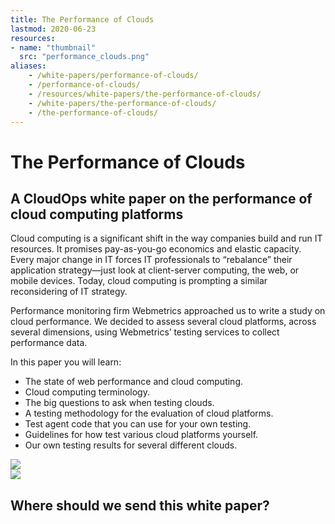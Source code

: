 ```yaml
---
title: The Performance of Clouds
lastmod: 2020-06-23
resources:
- name: "thumbnail"
  src: "performance_clouds.png"
aliases:
    - /white-papers/performance-of-clouds/
    - /performance-of-clouds/
    - /resources/white-papers/the-performance-of-clouds/
    - /white-papers/the-performance-of-clouds/
    - /the-performance-of-clouds/
---
```



<div class="landing-page">
    <!-- hero -->
    <div class="hero jumbotron reading-landing jumbotron-fluid">
        <div class="container-fluid">
            <div class="row">
                <div class="col-xl-6 offset-xl-2 col-lg-10 offset-lg-1 col-md-12">
                    <h1 class="display-4">The Performance of Clouds</h1>
                </div>
            </div>
        </div>
    </div>
    <div class="main-content">
        <div class="row">
            <div class="col-xl-4 offset-xl-2 without-bottom-line">
                <div class="workshop-prerequisites">
                    <h2>A CloudOps white paper on the performance of cloud computing platforms</h2>                             
                    <p>Cloud computing is a significant shift in the way companies build and run IT resources. It promises pay-as-you-go economics and elastic capacity. Every major change in IT forces IT professionals to “rebalance” their application strategy—just look at client-server computing, the web, or mobile devices. Today, cloud computing is prompting a similar reconsidering of IT strategy.</p>
                    <p>Performance monitoring firm Webmetrics approached us to write a study on cloud performance. We decided to assess several cloud platforms, across several dimensions, using Webmetrics’ testing services to collect performance data.</p>
                    <p>In this paper you will learn:</p>
                    <ul class="dashes">
                    <li>The state of web performance and cloud computing.</li>
                    <li>Cloud computing terminology.</li>
                    <li>The big questions to ask when testing clouds.</li>
                    <li>A testing methodology for the evaluation of cloud platforms.</li>
                    <li>Test agent code that you can use for your own testing.</li>
                    <li>Guidelines for how test various cloud platforms yourself.</li>
                    <li>Our own testing results for several different clouds.</li>
                    </ul>
                </div>
            </div>
                <div class="col-xl-4 offset-xl-0 white-paper-image">
                <img src="/images/white-papers/performance-of-clouds.png">
            </div>
        </div>
            </div>
        </div>
    </div>
    <!-- contact us -->
    <div class="contact-us-card">
        <div class="row">
            <div class="col-xl-8 offset-xl-2 col-lg-10 offset-lg-1 col-md-12 col-sm-12 col-xs-12">
                <img src="/images/single-line-arrows.png">
            </div>
            <div
                class="col-xl-3 offset-xl-3 col-lg-3 offset-lg-1 col-md-10 offset-md-1 col-sm-10 offset-sm-1 col-xs-12">
                <h2>Where should we send this white paper?</h2>
            </div>
            <div
                class="col-xl-5 offset-xl-0 col-lg-6 offset-lg-1 col-md-8 offset-md-2 col-sm-10 offset-sm-1 col-xs-12 general-contact-form">
               <!--[if lte IE 8]>
<script charset="utf-8" type="text/javascript" src="//js.hsforms.net/forms/v2-legacy.js"></script>
<![endif]-->
<script charset="utf-8" type="text/javascript" src="//js.hsforms.net/forms/v2.js"></script>
<script>
  hbspt.forms.create({
	portalId: "732832",
	formId: "b460fae8-9d3e-43b0-b29d-973cd290eedd"
});
</script>
            </div>
        </div>
    </div>
</div>